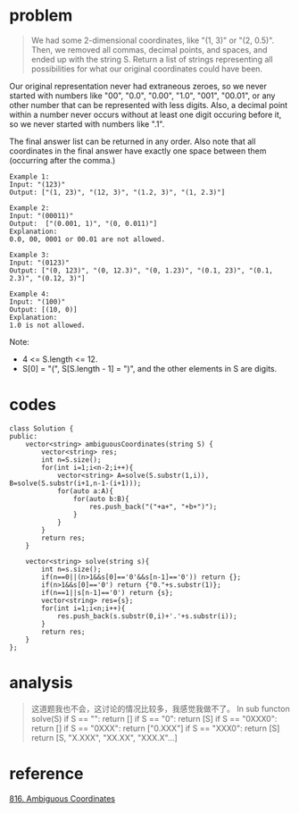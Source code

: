 # problem
> We had some 2-dimensional coordinates, like "(1, 3)" or "(2, 0.5)".  Then, we removed all commas, decimal points, and spaces, and ended up with the string S.  Return a list of strings representing all possibilities for what our original coordinates could have been.

Our original representation never had extraneous zeroes, so we never started with numbers like "00", "0.0", "0.00", "1.0", "001", "00.01", or any other number that can be represented with less digits.  Also, a decimal point within a number never occurs without at least one digit occuring before it, so we never started with numbers like ".1".

The final answer list can be returned in any order.  Also note that all coordinates in the final answer have exactly one space between them (occurring after the comma.)
```
Example 1:
Input: "(123)"
Output: ["(1, 23)", "(12, 3)", "(1.2, 3)", "(1, 2.3)"]
```
```
Example 2:
Input: "(00011)"
Output:  ["(0.001, 1)", "(0, 0.011)"]
Explanation: 
0.0, 00, 0001 or 00.01 are not allowed.
```
```
Example 3:
Input: "(0123)"
Output: ["(0, 123)", "(0, 12.3)", "(0, 1.23)", "(0.1, 23)", "(0.1, 2.3)", "(0.12, 3)"]
```
```
Example 4:
Input: "(100)"
Output: [(10, 0)]
Explanation: 
1.0 is not allowed.
```
Note:

- 4 <= S.length <= 12.
- S[0] = "(", S[S.length - 1] = ")", and the other elements in S are digits.

# codes
```
class Solution {
public:
    vector<string> ambiguousCoordinates(string S) {
        vector<string> res;
        int n=S.size();
        for(int i=1;i<n-2;i++){
            vector<string> A=solve(S.substr(1,i)), B=solve(S.substr(i+1,n-1-(i+1)));
            for(auto a:A){
                for(auto b:B){
                    res.push_back("("+a+", "+b+")");
                }
            }
        }
        return res;
    }
    
    vector<string> solve(string s){
        int n=s.size();
        if(n==0||(n>1&&s[0]=='0'&&s[n-1]=='0')) return {};
        if(n>1&&s[0]=='0') return {"0."+s.substr(1)};
        if(n==1||s[n-1]=='0') return {s};
        vector<string> res={s};
        for(int i=1;i<n;i++){
            res.push_back(s.substr(0,i)+'.'+s.substr(i));
        }
        return res;
    }
};
```

# analysis
>这道题我也不会，这讨论的情况比较多，我感觉我做不了。
In sub functon solve(S)
if S == "": return []
if S == "0": return [S]
if S == "0XXX0": return []
if S == "0XXX": return ["0.XXX"]
if S == "XXX0": return [S]
return [S, "X.XXX", "XX.XX", "XXX.X"...]

# reference
[816. Ambiguous Coordinates][1]

[1]: https://leetcode.com/problems/ambiguous-coordinates/discuss/123851/C++JavaPython-Solution-with-Explanation